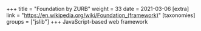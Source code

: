 +++
title = "Foundation by ZURB"
weight = 33
date = 2021-03-06
[extra]
link = "https://en.wikipedia.org/wiki/Foundation_(framework)"
[taxonomies]
groups = ["jslib"]
+++
JavaScript-based web framework

